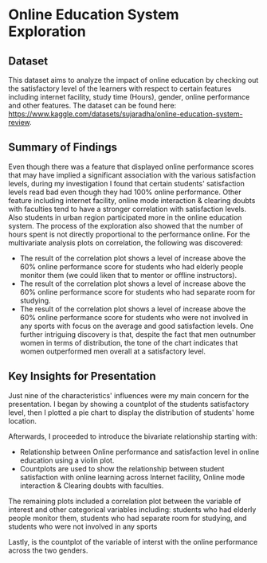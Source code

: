 # Online Education System Exploration

## Dataset

This dataset aims to analyze the impact of online education by checking out the satisfactory level of the learners with respect to certain
features including internet facility, study time (Hours), gender, online performance and other features. The dataset can be found here:
https://www.kaggle.com/datasets/sujaradha/online-education-system-review.

## Summary of Findings

Even though there was a feature that displayed online performance scores that may have implied a significant association with the various satisfaction levels, during my investigation I found that certain students' satisfaction levels read bad even though they had 100% online performance.
Other feature including internet facility, online mode interaction & clearing doubts with faculties tend to have a stronger correlation with satisfaction levels. Also students in urban region  participated more in the online education system.
The process of the exploration also showed that the number of hours spent is not directly proportional to the performance online.
For the multivariate analysis plots on correlation, the following was discovered:
- The result of the correlation plot shows a level of increase above the 60% online performance score for students who had elderly people monitor them (we could liken that to mentor or offline instructors).
- The result of the correlation plot shows a level of increase above the 60% online performance score for students who had separate room for studying.
- The result of the correlation plot shows a level of increase above the 60% online performance score for students who were not involved in any sports with focus on the average and good satisfaction levels.
One further intriguing discovery is that, despite the fact that men outnumber women in terms of distribution, the tone of the chart indicates that women outperformed men overall at a satisfactory level. 

## Key Insights for Presentation

Just nine of the characteristics' influences were my main concern for the presentation. I began by showing a countplot of the students satisfactory level, then I plotted a pie chart to display the distribution of students' home location.


Afterwards, I proceeded to introduce the bivariate relationship starting with:
- Relationship between Online performance and satisfaction level in online education using a violin plot.
- Countplots are used to show the relationship between student satisfaction with online learning  across Internet facility, Online mode interaction & Clearing doubts with faculties.

The remaining plots included a correlation plot between the variable of interest and other categorical variables including: students who had elderly people monitor them, students who had separate room for studying, and students who were not involved in any sports

Lastly, is the countplot of the variable of interst with the online performance across the two genders.